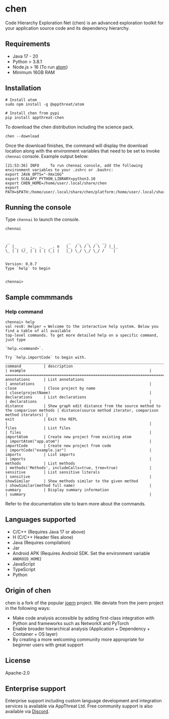 # chen

Code Hierarchy Exploration Net (chen) is an advanced exploration toolkit for your application source code and its dependency hierarchy.

## Requirements

- Java 17 - 20
- Python > 3.8.1
- Node.js > 16 (To run [atom](https://github.com/AppThreat/atom))
- Minimum 16GB RAM

## Installation

```shell
# Install atom
sudo npm install -g @appthreat/atom

# Install chen from pypi
pip install appthreat-chen
```

To download the chen distribution including the science pack.

```shell
chen --download
```

Once the download finishes, the command will display the download location along with the environment variables that need to be set to invoke `chennai` console. Example output below:

```shell
[21:53:36] INFO     To run chennai console, add the following environment variables to your .zshrc or .bashrc:
export JAVA_OPTS="-Xmx16G"
export SCALAPY_PYTHON_LIBRARY=python3.10
export CHEN_HOME=/home/user/.local/share/chen
export PATH=$PATH:/home/user/.local/share/chen/platform:/home/user/.local/share/chen/platform/bin:
```

## Running the console

Type `chennai` to launch the console.

```shell
chennai
```

```shell

 _                          _   _   _   _  __
/  |_   _  ._  ._   _. o   |_  / \ / \ / \  / |_|_
\_ | | (/_ | | | | (_| |   |_) \_/ \_/ \_/ /    |


Version: 0.0.7
Type `help` to begin


chennai>
```

## Sample commmands

### Help command

```shell
chennai> help
val res0: Helper = Welcome to the interactive help system. Below you find a table of all available
top-level commands. To get more detailed help on a specific command, just type

`help.<command>`.

Try `help.importCode` to begin with.
_______________________________________________________________________________________________________________________________________________________________
command          | description                                                               | example                                                       |
==============================================================================================================================================================|
annotations      | List annotations                                                          | annotations                                                   |
close            | Close project by name                                                     | close(projectName)                                            |
declarations     | List declarations                                                         | declarations                                                  |
distance         | Show graph edit distance from the source method to the comparison methods | distance(source method iterator, comparison method iterators) |
exit             | Exit the REPL                                                             |                                                               |
files            | List files                                                                | files                                                         |
importAtom       | Create new project from existing atom                                     | importAtom("app.atom")                                        |
importCode       | Create new project from code                                              | importCode("example.jar")                                     |
imports          | List imports                                                              | imports                                                       |
methods          | List methods                                                              | methods('Methods', includeCalls=true, tree=true)              |
sensitive        | List sensitive literals                                                   | sensitive                                                     |
showSimilar      | Show methods similar to the given method                                  | showSimilar(method full name)                                 |
summary          | Display summary information                                               | summary                                                       |
```

Refer to the documentation site to learn more about the commands.

## Languages supported

- C/C++ (Requires Java 17 or above)
- H (C/C++ Header files alone)
- Java (Requires compilation)
- Jar
- Android APK (Requires Android SDK. Set the environment variable `ANDROID_HOME`)
- JavaScript
- TypeScript
- Python

## Origin of chen

chen is a fork of the popular [joern](https://github.com/joernio/joern) project. We deviate from the joern project in the following ways:

- Make code analysis accessible by adding first-class integration with Python and frameworks such as NetworkX and PyTorch
- Enable broader hierarchical analysis (Application + Dependency + Container + OS layer)
- By creating a more welcoming community more appropriate for beginner users with great support

## License

Apache-2.0

## Enterprise support

Enterprise support including custom language development and integration services is available via AppThreat Ltd. Free community support is also available via [Discord](https://discord.gg/UD4sHgbXYr).
